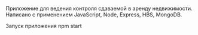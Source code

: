 Приложение для ведения контроля сдаваемой в аренду недвижимости. 
Написано с применением JavaScript, Node, Express, HBS, MongoDB.

Запуск приложения npm start

